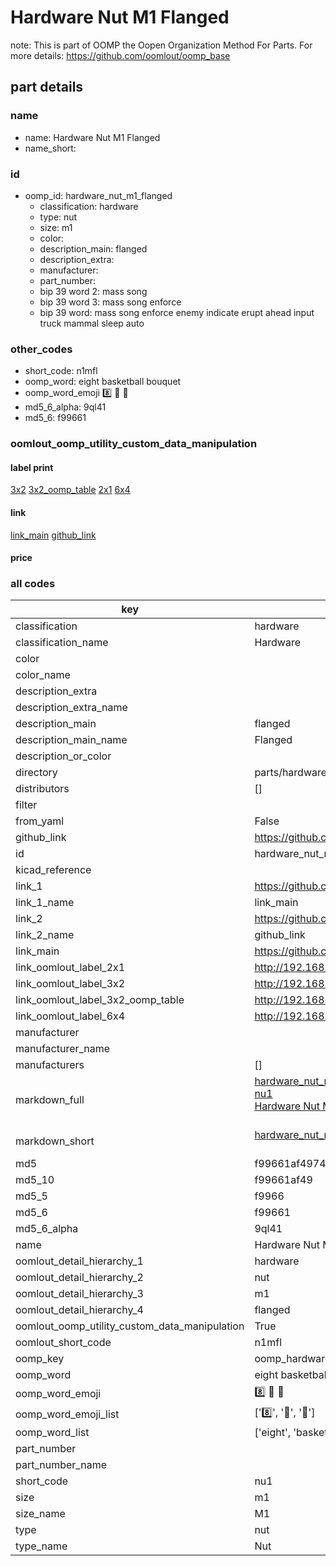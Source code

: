 # Hardware Nut M1 Flanged  

note: This is part of OOMP the Oopen Organization Method For Parts. For more details: https://github.com/oomlout/oomp_base

##  part details





### name
* name: Hardware Nut M1 Flanged
* name_short: 
### id
* oomp_id: hardware_nut_m1_flanged
  * classification: hardware
  * type: nut
  * size: m1
  * color: 
  * description_main: flanged
  * description_extra: 
  * manufacturer: 
  * part_number: 
  * bip 39 word 2: mass song
  * bip 39 word 3: mass song enforce
  * bip 39 word: mass song enforce enemy indicate erupt ahead input truck mammal sleep auto

### other_codes
* short_code: n1mfl
* oomp_word: eight basketball bouquet
* oomp_word_emoji :eight: :basketball: :bouquet:
* md5_6_alpha: 9ql41
* md5_6: f99661






### oomlout_oomp_utility_custom_data_manipulation
#### label print
[3x2](http://192.168.1.245:1112/?label=oomp%209ql41)
[3x2_oomp_table](http://192.168.1.107:1112/?label=oomp%209ql41)
[2x1](http://192.168.1.242:1112/?label=oomp%209ql41)
[6x4](http://192.168.1.55:1112/?label=oomp%209ql41)    

#### link

[link_main](https://github.com/oomlout/oomlout_oomp_current_version_messy/tree/main/parts/hardware_nut_m1_flanged) [github_link](https://github.com/oomlout/oomlout_oomp_part_src/tree/main/parts/hardware_nut_m1_flanged)                             

#### price







### all codes 
| key | value |  
| --- | --- |  
| classification | hardware |  
| classification_name | Hardware |  
| color |  |  
| color_name |  |  
| description_extra |  |  
| description_extra_name |  |  
| description_main | flanged |  
| description_main_name | Flanged |  
| description_or_color |   |  
| directory | parts/hardware_nut_m1_flanged |  
| distributors | [] |  
| filter |  |  
| from_yaml | False |  
| github_link | https://github.com/oomlout/oomlout_oomp_part_src/tree/main/parts/hardware_nut_m1_flanged |  
| id | hardware_nut_m1_flanged |  
| kicad_reference |  |  
| link_1 | https://github.com/oomlout/oomlout_oomp_current_version_messy/tree/main/parts/hardware_nut_m1_flanged |  
| link_1_name | link_main |  
| link_2 | https://github.com/oomlout/oomlout_oomp_part_src/tree/main/parts/hardware_nut_m1_flanged |  
| link_2_name | github_link |  
| link_main | https://github.com/oomlout/oomlout_oomp_current_version_messy/tree/main/parts/hardware_nut_m1_flanged |  
| link_oomlout_label_2x1 | http://192.168.1.242:1112/?label=oomp%209ql41 |  
| link_oomlout_label_3x2 | http://192.168.1.245:1112/?label=oomp%209ql41 |  
| link_oomlout_label_3x2_oomp_table | http://192.168.1.107:1112/?label=oomp%209ql41 |  
| link_oomlout_label_6x4 | http://192.168.1.55:1112/?label=oomp%209ql41 |  
| manufacturer |  |  
| manufacturer_name |  |  
| manufacturers | [] |  
| markdown_full | [hardware_nut_m1_flanged](https://github.com/oomlout/oomlout_oomp_current_version_messy/tree/main/parts/hardware_nut_m1_flanged)<br>[nu1](https://github.com/oomlout/oomlout_oomp_current_version_messy/tree/main/parts/hardware_nut_m1_flanged)<br>[Hardware Nut M1 Flanged](https://github.com/oomlout/oomlout_oomp_current_version_messy/tree/main/parts/hardware_nut_m1_flanged)<br><br> |  
| markdown_short | [hardware_nut_m1_flanged](https://github.com/oomlout/oomlout_oomp_current_version_messy/tree/main/parts/hardware_nut_m1_flanged)<br><br> |  
| md5 | f99661af4974a0a533b9749e9473cc44 |  
| md5_10 | f99661af49 |  
| md5_5 | f9966 |  
| md5_6 | f99661 |  
| md5_6_alpha | 9ql41 |  
| name | Hardware Nut M1 Flanged |  
| oomlout_detail_hierarchy_1 | hardware |  
| oomlout_detail_hierarchy_2 | nut |  
| oomlout_detail_hierarchy_3 | m1 |  
| oomlout_detail_hierarchy_4 | flanged |  
| oomlout_oomp_utility_custom_data_manipulation | True |  
| oomlout_short_code | n1mfl |  
| oomp_key | oomp_hardware_nut_m1_flanged |  
| oomp_word | eight basketball bouquet |  
| oomp_word_emoji | :eight: :basketball: :bouquet: |  
| oomp_word_emoji_list | [':eight:', ':basketball:', ':bouquet:'] |  
| oomp_word_list | ['eight', 'basketball', 'bouquet'] |  
| part_number |  |  
| part_number_name |  |  
| short_code | nu1 |  
| size | m1 |  
| size_name | M1 |  
| type | nut |  
| type_name | Nut |  

